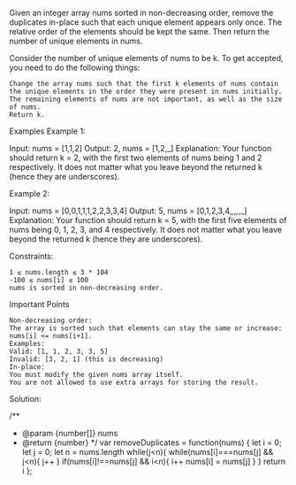  Given an integer array nums sorted in non-decreasing order, remove the duplicates in-place such that each unique element appears only once. The relative order of the elements should be kept the same. Then return the number of unique elements in nums.

Consider the number of unique elements of nums to be k. To get accepted, you need to do the following things:

    Change the array nums such that the first k elements of nums contain the unique elements in the order they were present in nums initially.
    The remaining elements of nums are not important, as well as the size of nums.
    Return k.

Examples
Example 1:


Input: nums = [1,1,2]
Output: 2, nums = [1,2,_]
Explanation: Your function should return k = 2, with the first two elements of nums being 1 and 2 
respectively.
It does not matter what you leave beyond the returned k (hence they are underscores).

Example 2:


Input: nums = [0,0,1,1,1,2,2,3,3,4]
Output: 5, nums = [0,1,2,3,4,_,_,_,_,_]
Explanation: Your function should return k = 5, with the first five elements of nums being 0, 1, 2, 3, and 
4 respectively.
It does not matter what you leave beyond the returned k (hence they are underscores).

Constraints:

    1 ≤ nums.length ≤ 3 * 104
    -100 ≤ nums[i] ≤ 100
    nums is sorted in non-decreasing order.

Important Points

    Non-decreasing order:
    The array is sorted such that elements can stay the same or increase: nums[i] <= nums[i+1].
    Examples:
    Valid: [1, 1, 2, 3, 3, 5]
    Invalid: [3, 2, 1] (this is decreasing)
    In-place:
    You must modify the given nums array itself.
    You are not allowed to use extra arrays for storing the result.


Solution:

/**
 * @param {number[]} nums
 * @return {number}
 */
var removeDuplicates = function(nums) {
    let i = 0;
    let j = 0;
    let n = nums.length
    while(j<n){
        while(nums[i]===nums[j] && j<n){
            j++
        }
        if(nums[i]!==nums[j] && i<n){
            i++
            nums[i] = nums[j]
        }
    }
    return i
};